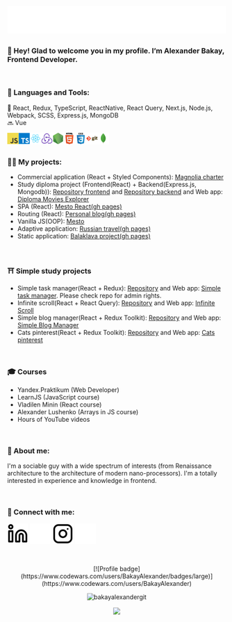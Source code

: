 <h1 align="center">
  <img src="https://raw.githubusercontent.com/BakayAlexander/BakayAlexander/master/images/name.svg" alt="Alexander Bakay" />
</h1>  

### 👋 Hey! Glad to welcome you in my profile. I’m Alexander Bakay, Frontend Developer.
    
<br />

### :rocket: Languages and Tools:
🔰 React, Redux, TypeScript, ReactNative, React Query, Next.js,  Node.js, Webpack, SCSS, Express.js, MongoDB  
🔜 Vue  
  
<img align="left" alt="JavaScript" width="26px" src="https://raw.githubusercontent.com/github/explore/80688e429a7d4ef2fca1e82350fe8e3517d3494d/topics/javascript/javascript.png" />
<img src="https://raw.githubusercontent.com/devicons/devicon/master/icons/typescript/typescript-original.svg" alt="typescript" width="26" height="26" align="left"  />
<img align="left" alt="React" width="26px" src="https://raw.githubusercontent.com/github/explore/80688e429a7d4ef2fca1e82350fe8e3517d3494d/topics/react/react.png" />
<img align="left" alt="Redux" width="26px" src="https://raw.githubusercontent.com/github/explore/80688e429a7d4ef2fca1e82350fe8e3517d3494d/topics/redux/redux.png" />
<img align="left" alt="Node.js" width="26px" src="https://raw.githubusercontent.com/github/explore/80688e429a7d4ef2fca1e82350fe8e3517d3494d/topics/nodejs/nodejs.png" />
<img align="left" alt="HTML5" width="26px" src="https://raw.githubusercontent.com/github/explore/80688e429a7d4ef2fca1e82350fe8e3517d3494d/topics/html/html.png" />
<img align="left" alt="CSS3" width="26px" src="https://raw.githubusercontent.com/github/explore/80688e429a7d4ef2fca1e82350fe8e3517d3494d/topics/css/css.png" />
<img align="left" alt="Git" width="26px" src="https://raw.githubusercontent.com/github/explore/80688e429a7d4ef2fca1e82350fe8e3517d3494d/topics/git/git.png" />
<img src="https://raw.githubusercontent.com/devicons/devicon/master/icons/mongodb/mongodb-original.svg" alt="mongodb" width="26" height="26" align="left" />
 


<br />
<br />


### 👨‍💻 My projects:
- Commercial application (React + Styled Components): [Magnolia charter](https://magnolia-charter.com)
- Study diploma project (Frontend(React) + Backend(Express.js, Mongodb)): [Repository frontend](https://github.com/BakayAlexander/movies-explorer-frontend) and  [Repository backend](https://github.com/BakayAlexander/movies-explorer-api) and Web app: [Diploma Movies Explorer](http://bakay.nomoredomains.work)
- SPA (React): [Mesto React(gh pages)](https://mesto.bakay.students.nomoredomains.work)
- Routing (React): [Personal blog(gh pages)](https://bakayalexander.github.io/blog-react)
- Vanilla JS(OOP): [Mesto](https://github.com/BakayAlexander/mesto)
- Adaptive application: [Russian travel(gh pages)](https://bakayalexander.github.io/russian-travel)
- Static application: [Balaklava project(gh pages)](https://bakayalexander.github.io/balaklava-project)

<br />


### :shinto_shrine:  Simple study projects
- Simple task manager(React + Redux): [Repository](https://github.com/BakayAlexander/task-manager) and Web app: [Simple task manager](https://bakay-task-manager.netlify.app/). Please check repo for admin rights.
- Infinite scroll(React + React Query): [Repository](https://github.com/BakayAlexander/react_infinite_scroll) and Web app: [Infinite Scroll](https://bakay-react-inf-scroll.netlify.app/)
- Simple blog manager(React + Redux Toolkit): [Repository](https://github.com/BakayAlexander/blog-manager) and Web app: [Simple Blog Manager](https://blog-manager-bakay.netlify.app/)
- Cats pinterest(React + Redux Toolkit): [Repository](https://github.com/BakayAlexander/frontend-challenge) and Web app: [Cats pinterest](https://bakay-cats-pinterest.netlify.app/)

<br />


### 🎓  Courses
  
- Yandex.Praktikum (Web Developer)  
- LearnJS (JavaScript course)  
- Vladilen Minin (React course)
- Alexander Lushenko (Arrays in JS course)  
- Hours of YouTube videos

<br />


### 🙋 About me:
  
I'm a sociable guy with a wide spectrum of interests (from Renaissance architecture to the architecture of modern nano-processors). I'm a totally interested in experience and knowledge in frontend.

<br />


### :iphone: Connect with me:
  
[![website](./images/linkedin-light.svg)](https://www.linkedin.com/in/alexander-bakay-b6b041224/#gh-light-mode-only)
[![website](./images/linkedin-dark.svg)](https://www.linkedin.com/in/alexander-bakay-b6b041224/#gh-dark-mode-only)
[![website](./images/instagram-light.svg)](https://www.instagram.com/bakay.alexander/#gh-light-mode-only)
[![website](./images/instagram-dark.svg)](https://www.instagram.com/bakay.alexander/#gh-dark-mode-only)
&nbsp;&nbsp;

<br />


<!-- <p align="left"> #### 🏊‍♂️ Weekly Development Breakdown -->
<!--START_SECTION:waka-->
<!--END_SECTION:waka-->
<!--   <img src="https://raw.githubusercontent.com/BakayAlexander/BakayAlexander/images/wakatime_weekly_language_stats.svg" /> -->
 
 <p align="center">             [![Profile badge](https://www.codewars.com/users/BakayAlexander/badges/large)](https://www.codewars.com/users/BakayAlexander)   
 
<p align="center"> <img src="https://github-readme-stats.vercel.app/api?username=BakayAlexander&show_icons=true&theme=dracula&hide=stars,issues" alt="bakayalexandergit" />

<p align="center"> <img align="center" src="https://media1.giphy.com/media/13HgwGsXF0aiGY/giphy.gif" />
  
[linkedin]: https://www.linkedin.com/in/alexander-bakay-b6b041224/
[instagram]: https://www.instagram.com/bakay.alexander/
  

<br />
  
 <!-- [![LinkedIn](https://img.shields.io/badge/LinkedIn-0077B5?style=for-the-badge&logo=linkedin&logoColor=white)](https://www.linkedin.com/in/alexander-bakay-b6b041224/) -->
<!-- #### I'm in love with Frontend 👻 -->
